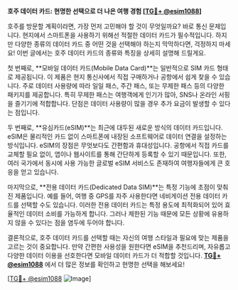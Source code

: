 **호주 데이터 카드: 현명한 선택으로 더 나은 여행 경험 [[TG💪+ @esim1088](https://t.me/s/esim1088)]**

호주를 방문할 계획이라면, 가장 먼저 고민해야 할 것이 무엇일까요? 바로 통신 문제입니다. 현지에서 스마트폰을 사용하기 위해선 적절한 데이터 카드가 필수적입니다. 하지만 다양한 종류의 데이터 카드 중 어떤 것을 선택해야 하는지 막막하다면, 걱정하지 마세요! 이번 글에서는 호주 데이터 카드의 종류와 특징을 상세히 설명해 드릴게요.

첫 번째로, **모바일 데이터 카드(Mobile Data Card)**는 일반적으로 SIM 카드 형태로 제공됩니다. 이 제품은 현지 통신사에서 직접 구매하거나 공항에서 쉽게 찾을 수 있습니다. 주로 데이터 사용량에 따라 일일 패스, 주간 패스, 또는 무제한 패스 등의 다양한 패키지를 제공합니다. 특히 무제한 패스는 여행객에게 인기가 많아, SNS나 온라인 서핑을 즐기기에 적합합니다. 단점은 데이터 사용량이 많을 경우 추가 요금이 발생할 수 있다는 점입니다.

두 번째로, **유심카드(eSIM)**는 최근에 대두된 새로운 방식의 데이터 카드입니다. eSIM은 물리적인 카드 없이 스마트폰에 내장된 소프트웨어로 데이터 연결을 설정하는 방식입니다. eSIM의 장점은 무엇보다도 간편함과 휴대성입니다. 공항에서 직접 카드를 교체할 필요 없이, 앱이나 웹사이트를 통해 간단하게 등록할 수 있기 때문입니다. 또한, 여러 국가에서 동시에 사용 가능한 글로벌 eSIM 서비스도 존재하여 여행자들에게 큰 호응을 얻고 있습니다.

마지막으로, **전용 데이터 카드(Dedicated Data SIM)**는 특정 기능에 초점이 맞춰진 제품입니다. 예를 들어, 여행 중 GPS를 자주 사용한다면 네비게이션 전용 데이터 카드를 선택할 수도 있습니다. 이러한 전용 데이터 카드는 특정 용도에 최적화되어 있어 효율적인 데이터 소비를 가능하게 합니다. 그러나 제한된 기능 때문에 모든 상황에 유용하지 않을 수 있다는 점을 염두에 두어야 합니다.

결론적으로, 호주 데이터 카드를 선택할 때는 자신의 여행 스타일과 필요에 맞는 제품을 고르는 것이 중요합니다. 만약 간편한 사용성을 원한다면 eSIM을 추천드리며, 자유롭고 다양한 데이터 이용을 선호한다면 모바일 데이터 카드가 더 적합할 것입니다. **[TG💪+ @esim1088](https://t.me/s/esim1088)** 에서 더 많은 정보를 확인하고 현명한 선택을 해보세요!

[[TG💪+ @esim1088](https://t.me/s/esim1088) ![Image](https://i.postimg.cc/Y0z9fWf4/image.png)]